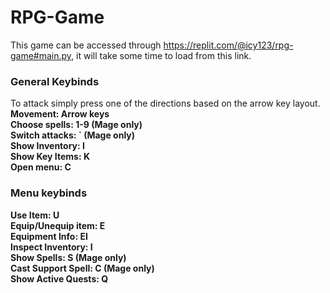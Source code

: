 # RPG-Game
This game can be accessed through https://replit.com/@icy123/rpg-game#main.py, it will take some time to load from this link.

### General Keybinds
To attack simply press one of the directions based on the arrow key layout.<br>
**Movement: Arrow keys<br>
Choose spells: 1-9 (Mage only)<br>
Switch attacks: \` (Mage only)<br>
Show Inventory: I<br>
Show Key Items: K<br>
Open menu: C<br>**

### Menu keybinds
**Use Item: U<br>
Equip/Unequip item: E<br>
Equipment Info: EI<br>
Inspect Inventory: I<br>
Show Spells: S (Mage only)<br>
Cast Support Spell: C (Mage only)<br>
Show Active Quests: Q**
